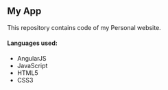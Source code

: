 ## My App

This repository contains code of my Personal website.

#### Languages used:
- AngularJS
- JavaScript
- HTML5
- CSS3
